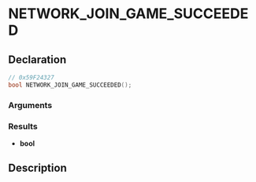 # NETWORK_JOIN_GAME_SUCCEEDED

## Declaration
```cpp
// 0x59F24327
bool NETWORK_JOIN_GAME_SUCCEEDED();
```

### Arguments

### Results
- **bool**

## Description
